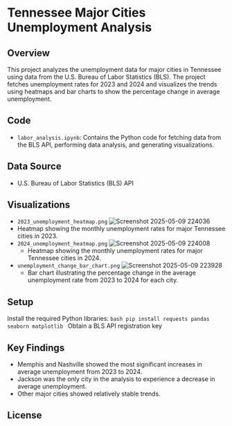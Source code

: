 # Tennessee Major Cities Unemployment Analysis

## Overview

This project analyzes the unemployment data for major cities in Tennessee using data from the U.S. Bureau of Labor Statistics (BLS). The project fetches unemployment rates for 2023 and 2024 and visualizes the trends using heatmaps and bar charts to show the percentage change in average unemployment.

## Code

- `labor_analysis.ipynb`: Contains the Python code for fetching data from the BLS API, performing data analysis, and generating visualizations.

## Data Source

- U.S. Bureau of Labor Statistics (BLS) API

## Visualizations

- `2023_unemployment_heatmap.png`  ![Screenshot 2025-05-09 224036](https://github.com/user-attachments/assets/a26b02c6-ce18-4fb0-9b29-ac0a0e68fb06)
 - Heatmap showing the monthly unemployment rates for major Tennessee cities in 2023.
- `2024_unemployment_heatmap.png`  ![Screenshot 2025-05-09 224008](https://github.com/user-attachments/assets/5ced4750-267a-4159-9e73-e15c6c65c93b)
  - Heatmap showing the monthly unemployment rates for major Tennessee cities in 2024.
- `unemployment_change_bar_chart.png` ![Screenshot 2025-05-09 223928](https://github.com/user-attachments/assets/86b8c0eb-b7b2-4e93-9404-87561f326a98)
  - Bar chart illustrating the percentage change in the average unemployment rate from 2023 to 2024 for each city.

## Setup 
  Install the required Python libraries:
    ```bash
    pip install requests pandas seaborn matplotlib
    ```
  Obtain a BLS API registration key 


## Key Findings

- Memphis and Nashville showed the most significant increases in average unemployment from 2023 to 2024.
- Jackson was the only city in the analysis to experience a decrease in average unemployment.
- Other major cities showed relatively stable trends.



## License
